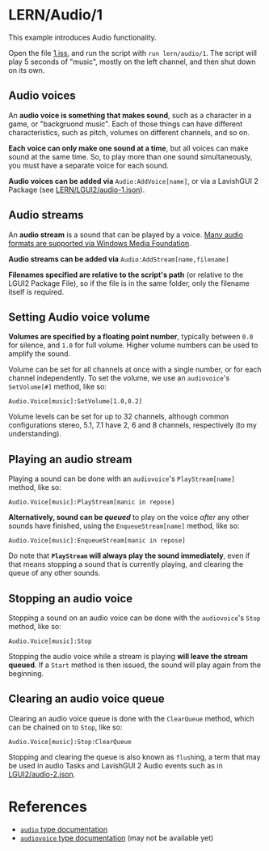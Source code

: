 # LERN/Audio/1
This example introduces Audio functionality.

Open the file [1.iss](1.iss), and run the script with ```run lern/audio/1```. The script will play 5 seconds of "music", mostly on the left channel, and then shut down on its own.

## Audio voices
An **audio voice is something that makes sound**, such as a character in a game, or "backgruond music". Each of those things can have different characteristics, such as pitch, volumes on different channels, and so on.

**Each voice can only make one sound at a time**, but all voices can make sound at the same time. So, to play more than one sound simultaneously, you must have a separate voice for each sound.

**Audio voices can be added via** ```Audio:AddVoice[name]```, or via a LavishGUI 2 Package (see [LERN/LGUI2/audio-1.json](../LGUI2/audio-1.json)).

## Audio streams
An **audio stream** is a sound that can be played by a voice. [Many audio formats are supported via Windows Media Foundation](https://docs.microsoft.com/en-us/windows/win32/medfound/supported-media-formats-in-media-foundation). 

**Audio streams can be added via** ```Audio:AddStream[name,filename]```

**Filenames specified are relative to the script's path** (or relative to the LGUI2 Package File), so if the file is in the same folder, only the filename itself is required. 

## Setting Audio voice volume
**Volumes are specified by a floating point number**, typically between ```0.0``` for silence, and ```1.0``` for full volume. Higher volume numbers can be used to amplify the sound.

Volume can be set for all channels at once with a single number, or for each channel independently. To set the volume, we use an ```audiovoice```'s ```SetVolume[#]``` method, like so:
```
Audio.Voice[music]:SetVolume[1.0,0.2]
```

Volume levels can be set for up to 32 channels, although common configurations stereo, 5.1, 7.1 have 2, 6 and 8 channels, respectively (to my understanding).

## Playing an audio stream
Playing a sound can be done with an ```audiovoice```'s ```PlayStream[name]``` method, like so:
```
Audio.Voice[music]:PlayStream[manic in repose]
```

**Alternatively, sound can be *queued*** to play on the voice *after* any other sounds have finished, using the ```EnqueueStream[name]``` method, like so:

```
Audio.Voice[music]:EnqueueStream[manic in repose]
```

Do note that **```PlayStream``` will always play the sound immediately**, even if that means stopping a sound that is currently playing, and clearing the queue of any other sounds.

## Stopping an audio voice
Stopping a sound on an audio voice can be done with the ```audiovoice```'s ```Stop``` method, like so:
```
Audio.Voice[music]:Stop
```

Stopping the audio voice while a stream is playing **will leave the stream queued**. If a ```Start``` method is then issued, the sound will play again from the beginning.

## Clearing an audio voice queue
Clearing an audio voice queue is done with the ```ClearQueue``` method, which can be chained on to ```Stop```, like so:
```
Audio.Voice[music]:Stop:ClearQueue
```

Stopping and clearing the queue is also known as ```flush```ing, a term that may be used in audio Tasks and LavishGUI 2 Audio events such as in [LGUI2/audio-2.json](../LGUI2/audio-2.json).

# References
* [```audio``` type documentation](https://www.lavishsoft.com/wiki/index.php/ISKernel:audio_(Object_Type))
* [```audiovoice``` type documentation](https://www.lavishsoft.com/wiki/index.php/ISKernel:audiovoice_(Object_Type)) (may not be available yet)